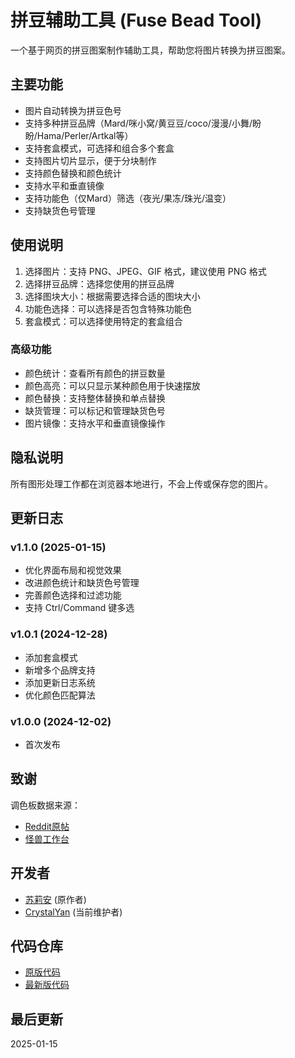 # 拼豆辅助工具 (Fuse Bead Tool)

一个基于网页的拼豆图案制作辅助工具，帮助您将图片转换为拼豆图案。

## 主要功能

- 图片自动转换为拼豆色号
- 支持多种拼豆品牌（Mard/咪小窝/黄豆豆/coco/漫漫/小舞/盼盼/Hama/Perler/Artkal等）
- 支持套盒模式，可选择和组合多个套盒
- 支持图片切片显示，便于分块制作
- 支持颜色替换和颜色统计
- 支持水平和垂直镜像
- 支持功能色（仅Mard）筛选（夜光/果冻/珠光/温变）
- 支持缺货色号管理

## 使用说明

1. 选择图片：支持 PNG、JPEG、GIF 格式，建议使用 PNG 格式
2. 选择拼豆品牌：选择您使用的拼豆品牌
3. 选择图块大小：根据需要选择合适的图块大小
4. 功能色选择：可以选择是否包含特殊功能色
5. 套盒模式：可以选择使用特定的套盒组合

### 高级功能

- 颜色统计：查看所有颜色的拼豆数量
- 颜色高亮：可以只显示某种颜色用于快速摆放
- 颜色替换：支持整体替换和单点替换
- 缺货管理：可以标记和管理缺货色号
- 图片镜像：支持水平和垂直镜像操作

## 隐私说明

所有图形处理工作都在浏览器本地进行，不会上传或保存您的图片。

## 更新日志

### v1.1.0 (2025-01-15)

- 优化界面布局和视觉效果
- 改进颜色统计和缺货色号管理
- 完善颜色选择和过滤功能
- 支持 Ctrl/Command 键多选

### v1.0.1 (2024-12-28)

- 添加套盒模式
- 新增多个品牌支持
- 添加更新日志系统
- 优化颜色匹配算法

### v1.0.0 (2024-12-02)

- 首次发布

## 致谢

调色板数据来源：

- [Reddit原帖](https://www.reddit.com/r/beadsprites/comments/7ebgal/xml_files_of_all_the_colors_hama_perler_nabbi/)
- [怪兽工作台](https://pixm.lat/color-search)

## 开发者

- [苏莉安](https://www.zhihu.com/people/aton) (原作者)
- [CrystalYan](https://github.com/IceDragonFla) (当前维护者)

## 代码仓库

- [原版代码](https://github.com/atonasting/fuse-bead-tool)
- [最新版代码](https://github.com/IceDragonFla/fusetool.github.io)

## 最后更新

2025-01-15
